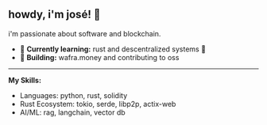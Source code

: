 ## howdy, i'm josé! 👋

i'm passionate about software and blockchain.

-   🌱 **Currently learning:** rust and descentralized systems 🦀
-   🔭 **Building:** wafra.money and contributing to oss

---

**My Skills:**
- Languages: python, rust, solidity
- Rust Ecosystem: tokio, serde, libp2p, actix-web
- AI/ML: rag, langchain, vector db


